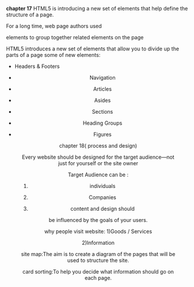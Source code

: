 **chapter 17**
HTML5 is introducing a new set of
elements that help define the structure of
a page.

For a long time, web page authors used <div> elements to group
together related elements on the page

 HTML5 introduces a new set of elements that allow you to divide up the
parts of a page
some of new elements:

- Headers & Footers
<header> <footer>

- Navigation
<nav>

- Articles
<article>

- Asides
<aside>

- Sections
<section>

- Heading Groups
<hgroup>

- Figures
<figure> <figcaption>

chapter 18( process and design)

Every website should be designed for the
target audience—not just for yourself or the
site owner

Target Audience can be :
1. individuals

2. Companies

3. content and design should

be influenced by the goals of
your users. 

why people visit website:
1)Goods / Services

2)Information

site map:The aim is to create a diagram
of the pages that will be used
to structure the site.

card sorting:To help you decide what
information should go on each
page.












